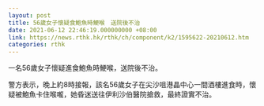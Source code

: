 ```yaml
---
layout: post
title: 56歲女子懷疑食鮑魚時鯁喉　送院後不治
date: 2021-06-12 22:46:19.000000000 +08:00
link: https://news.rthk.hk/rthk/ch/component/k2/1595622-20210612.htm
categories: rthk
---
```


一名56歲女子懷疑進食鮑魚時鯁喉，送院後不治。

警方表示，晚上約8時接報，該名56歲女子在尖沙咀港晶中心一間酒樓進食時，懷疑被鮑魚卡住喉嚨，她昏迷送往伊利沙伯醫院搶救，最終證實不治。
